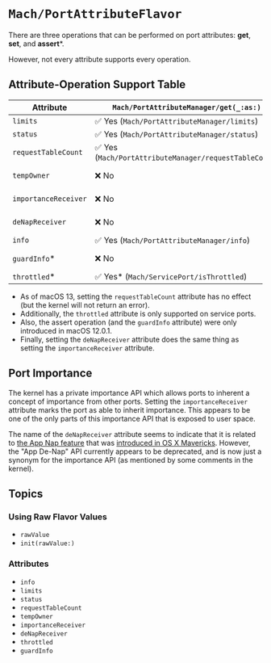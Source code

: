 # ``Mach/PortAttributeFlavor``

There are three operations that can be performed on port attributes: **get**, **set**, and **assert***.

However, not every attribute supports every operation.

## Attribute-Operation Support Table

| Attribute | ``Mach/PortAttributeManager/get(_:as:)`` | ``Mach/PortAttributeManager/set(_:to:)`` | ``Mach/PortAttributeManager/assert(_:is:)``* |
| --- | --- | --- | --- | 
``limits`` | ✅ Yes (``Mach/PortAttributeManager/limits``) | ✅ Yes (``Mach/PortAttributeManager/setLimits(to:)``) | ❌ No |
``status`` | ✅ Yes (``Mach/PortAttributeManager/status``) | ❌ No | ❌ No |
``requestTableCount`` | ✅ Yes (``Mach/PortAttributeManager/requestTableCount``) | ✅ Yes* (``Mach/PortAttributeManager/setRequestTableCount(to:)``) | ❌ No |
``tempOwner`` | ❌ No | ✅ Yes (``Mach/PortAttributeManager/setWillChangeOwner()``) | ❌ No |
``importanceReceiver`` | ❌ No | ✅ Yes (``Mach/PortAttributeManager/setIsImportanceReceiver()``) | ❌ No |
``deNapReceiver`` | ❌ No | ✅ Yes* (``Mach/PortAttributeManager/setIsDeNapReceiver()``) | ❌ No |
``info`` | ✅ Yes (``Mach/PortAttributeManager/info``) | ❌ No | ❌ No |
``guardInfo``* | ❌ No | ❌ No | ✅ Yes* (``Mach/PortAttributeManager/assertGuard(is:)``) |
``throttled``* | ✅ Yes* (``Mach/ServicePort/isThrottled``) | ✅ Yes* (``Mach/ServicePort/setIsThrottled(to:)``) | ❌ No |

- As of macOS 13, setting the ``requestTableCount`` attribute has no effect (but the kernel will not return an error).
- Additionally, the ``throttled`` attribute is only supported on service ports.
- Also, the assert operation (and the ``guardInfo`` attribute) were only introduced in macOS 12.0.1.
- Finally, setting the ``deNapReceiver`` attribute does the same thing as setting the ``importanceReceiver`` attribute.

## Port Importance

The kernel has a private importance API which allows ports to inherent a concept of importance from other ports. Setting the ``importanceReceiver`` attribute marks the port as able to inherit importance. This appears to be one of the only parts of this importance API that is exposed to user space.

The name of the ``deNapReceiver`` attribute seems to indicate that it is related to [the App Nap feature](https://developer.apple.com/library/archive/documentation/Performance/Conceptual/power_efficiency_guidelines_osx/AppNap.html) that was [introduced in OS X Mavericks](https://www.apple.com/media/us/osx/2013/docs/OSX_Mavericks_Core_Technology_Overview.pdf). However, the "App De-Nap" API currently appears to be deprecated, and is now just a synonym for the importance API (as mentioned by some comments in the kernel).


## Topics

### Using Raw Flavor Values
- ``rawValue``
- ``init(rawValue:)``

### Attributes

- ``info``
- ``limits``
- ``status``
- ``requestTableCount``
- ``tempOwner``
- ``importanceReceiver``
- ``deNapReceiver``
- ``throttled``
- ``guardInfo``
